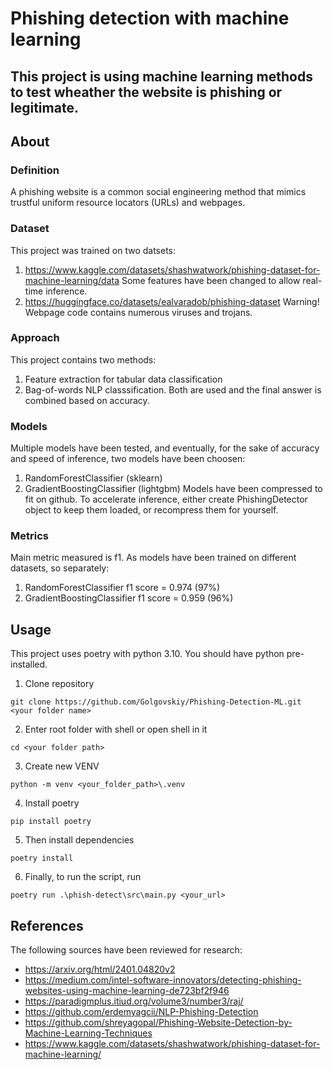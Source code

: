 # Phishing detection with machine learning
## This project is using machine learning methods to test wheather the website is phishing or legitimate.
## About
### Definition
A phishing website is a common social engineering method that mimics trustful uniform resource locators (URLs) and webpages. 
### Dataset
This project was trained on two datsets:
1. https://www.kaggle.com/datasets/shashwatwork/phishing-dataset-for-machine-learning/data
Some features have been changed to allow real-time inference.
2. https://huggingface.co/datasets/ealvaradob/phishing-dataset
Warning! Webpage code contains numerous viruses and trojans.
### Approach
This project contains two methods:
1. Feature extraction for tabular data classification
2. Bag-of-words NLP classsification.
Both are used and the final answer is combined based on accuracy.
### Models
Multiple models have been tested, and eventually, for the sake of accuracy and speed of inference, two models have been choosen:
1. RandomForestClassifier (sklearn)
2. GradientBoostingClassifier (lightgbm)
Models have been compressed to fit on github. To accelerate inference, either create PhishingDetector object to keep them loaded, or recompress them for yourself.
### Metrics
Main metric measured is f1.
As models have been trained on different datasets, so separately:
1. RandomForestClassifier f1 score = 0.974 (97%)
2. GradientBoostingClassifier f1 score = 0.959 (96%)
## Usage
This project uses poetry with python 3.10. You should have python pre-installed.
1. Clone repository
~~~
git clone https://github.com/Golgovskiy/Phishing-Detection-ML.git <your folder name>
~~~
2. Enter root folder with shell or open shell in it
~~~
cd <your folder path>
~~~
3. Create new VENV
~~~
python -m venv <your_folder_path>\.venv
~~~
4. Install poetry
~~~
pip install poetry
~~~
5. Then install dependencies
~~~
poetry install 
~~~
6. Finally, to run the script, run
~~~
poetry run .\phish-detect\src\main.py <your_url>
~~~
## References
The following sources have been reviewed for research:
- https://arxiv.org/html/2401.04820v2
- https://medium.com/intel-software-innovators/detecting-phishing-websites-using-machine-learning-de723bf2f946
- https://paradigmplus.itiud.org/volume3/number3/raj/
- https://github.com/erdemyagcii/NLP-Phishing-Detection
- https://github.com/shreyagopal/Phishing-Website-Detection-by-Machine-Learning-Techniques
- https://www.kaggle.com/datasets/shashwatwork/phishing-dataset-for-machine-learning/
